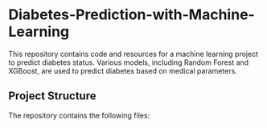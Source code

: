 # Diabetes-Prediction-with-Machine-Learning
This repository contains code and resources for a machine learning project to predict diabetes status. Various models, including Random Forest and XGBoost, are used to predict diabetes based on medical parameters.


## Project Structure
The repository contains the following files:
